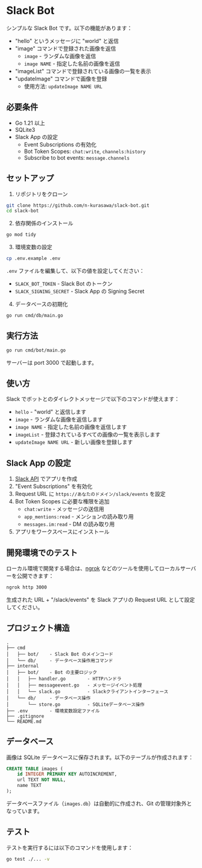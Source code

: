 # Slack Bot

シンプルな Slack Bot です。以下の機能があります：

- "hello" というメッセージに "world" と返信
- "image" コマンドで登録された画像を返信
  - `image` - ランダムな画像を返信
  - `image NAME` - 指定した名前の画像を返信
- "imageList" コマンドで登録されている画像の一覧を表示
- "updateImage" コマンドで画像を登録
  - 使用方法: `updateImage NAME URL`

## 必要条件

- Go 1.21 以上
- SQLite3
- Slack App の設定
  - Event Subscriptions の有効化
  - Bot Token Scopes: `chat:write`, `channels:history`
  - Subscribe to bot events: `message.channels`

## セットアップ

1. リポジトリをクローン

```bash
git clone https://github.com/n-kurasawa/slack-bot.git
cd slack-bot
```

2. 依存関係のインストール

```bash
go mod tidy
```

3. 環境変数の設定

```bash
cp .env.example .env
```

`.env` ファイルを編集して、以下の値を設定してください：

- `SLACK_BOT_TOKEN` - Slack Bot のトークン
- `SLACK_SIGNING_SECRET` - Slack App の Signing Secret

4. データベースの初期化

```bash
go run cmd/db/main.go
```

## 実行方法

```bash
go run cmd/bot/main.go
```

サーバーは port 3000 で起動します。

## 使い方

Slack でボットとのダイレクトメッセージで以下のコマンドが使えます：

- `hello` - "world" と返信します
- `image` - ランダムな画像を返信します
- `image NAME` - 指定した名前の画像を返信します
- `imageList` - 登録されているすべての画像の一覧を表示します
- `updateImage NAME URL` - 新しい画像を登録します

## Slack App の設定

1. [Slack API](https://api.slack.com/apps) でアプリを作成
2. "Event Subscriptions" を有効化
3. Request URL に `https://あなたのドメイン/slack/events` を設定
4. Bot Token Scopes に必要な権限を追加
   - `chat:write` - メッセージの送信用
   - `app_mentions:read` - メンションの読み取り用
   - `messages.im:read` - DM の読み取り用
5. アプリをワークスペースにインストール

## 開発環境でのテスト

ローカル環境で開発する場合は、[ngrok](https://ngrok.com/) などのツールを使用してローカルサーバーを公開できます：

```bash
ngrok http 3000
```

生成された URL + "/slack/events" を Slack アプリの Request URL として設定してください。

## プロジェクト構造

```
.
├── cmd
│   ├── bot/    - Slack Bot のメインコード
│   └── db/     - データベース操作用コマンド
├── internal
│   ├── bot/    - Bot の主要ロジック
│   │   ├── handler.go        - HTTPハンドラ
│   │   ├── messageevent.go   - メッセージイベント処理
│   │   └── slack.go          - Slackクライアントインターフェース
│   └── db/     - データベース操作
│       └── store.go          - SQLiteデータベース操作
├── .env        - 環境変数設定ファイル
├── .gitignore
└── README.md
```

## データベース

画像は SQLite データベースに保存されます。以下のテーブルが作成されます：

```sql
CREATE TABLE images (
    id INTEGER PRIMARY KEY AUTOINCREMENT,
    url TEXT NOT NULL,
    name TEXT
);
```

データベースファイル（`images.db`）は自動的に作成され、Git の管理対象外となっています。

## テスト

テストを実行するには以下のコマンドを使用します：

```bash
go test ./... -v
```
